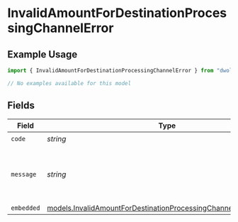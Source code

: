 # InvalidAmountForDestinationProcessingChannelError

## Example Usage

```typescript
import { InvalidAmountForDestinationProcessingChannelError } from "dwolla/models/errors";

// No examples available for this model
```

## Fields

| Field                                                                                                                                         | Type                                                                                                                                          | Required                                                                                                                                      | Description                                                                                                                                   | Example                                                                                                                                       |
| --------------------------------------------------------------------------------------------------------------------------------------------- | --------------------------------------------------------------------------------------------------------------------------------------------- | --------------------------------------------------------------------------------------------------------------------------------------------- | --------------------------------------------------------------------------------------------------------------------------------------------- | --------------------------------------------------------------------------------------------------------------------------------------------- |
| `code`                                                                                                                                        | *string*                                                                                                                                      | :heavy_check_mark:                                                                                                                            | N/A                                                                                                                                           | ValidationError                                                                                                                               |
| `message`                                                                                                                                     | *string*                                                                                                                                      | :heavy_check_mark:                                                                                                                            | N/A                                                                                                                                           | Validation error(s) present. See embedded errors list for more details.                                                                       |
| `embedded`                                                                                                                                    | [models.InvalidAmountForDestinationProcessingChannelErrorEmbedded](../../models/invalidamountfordestinationprocessingchannelerrorembedded.md) | :heavy_minus_sign:                                                                                                                            | N/A                                                                                                                                           |                                                                                                                                               |